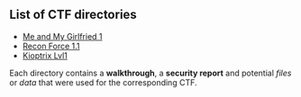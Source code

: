 ## List of CTF directories
* [Me and My Girlfried 1](https://github.com/christosavramis/Vunhub-Solotions/tree/master/Me%20and%20My%20Girlfriend%201)
* [Recon Force 1.1](https://github.com/christosavramis/Vunhub-Solotions/tree/master/Recon%20Force%201)
* [Kioptrix Lvl1](https://github.com/christosavramis/Vunhub-Solotions/tree/master/Kioptix%201)  

Each directory contains a **walkthrough**, a **security report** and potential *files* or *data* that were used for the corresponding CTF.
